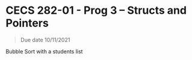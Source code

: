 # CECS 282-01 - Prog 3 – Structs and Pointers
> Due date 10/11/2021

Bubble Sort with a students list
